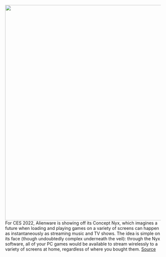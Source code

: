<img src='https://cdn.vox-cdn.com/thumbor/aAUoq2ml6h42Ie8ylIxXHCQMr7g=/0x0:1494x996/1200x800/filters:focal(628x379:866x617)/cdn.vox-cdn.com/uploads/chorus_image/image/70340921/nyxmain.0.jpg' width='700px' /><br/>
For CES 2022, Alienware is showing off its Concept Nyx, which imagines a future when loading and playing games on a variety of screens can happen as instantaneously as streaming music and TV shows. The idea is simple on its face (though undoubtedly complex underneath the veil): through the Nyx software, all of your PC games would be available to stream wirelessly to a variety of screens at home, regardless of where you bought them.
<a href='https://www.theverge.com/2022/1/3/22855585/alienware-concept-nyx-pc-games-steam-epic-games-cast-screen-tv-monitor-phone'> Source <a/>